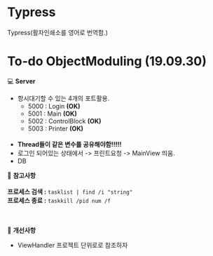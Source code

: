 # Typress
Typress(활자인쇄소를 영어로 번역함.)

# To-do ObjectModuling (19.09.30)

:computer: **Server**<br>

- 항시대기할 수 있는 4개의 포트활용.
  - 5000 : Login **(OK)**
  - 5001 : Main **(OK)**
  - 5002 : ControlBlock **(OK)**
  - 5003 : Printer **(OK)**
  <br><br>
- **Thread들이 같은 변수를 공유해야함!!!!!**<br>
- 로그인 되어있는 상태에서 -> 프린트요청 -> MainView 띄움.
- DB 

  
:book: **참고사항**<br><br>
**프로세스 검색 :** `` tasklist | find /i "string" ``<br>
**프로세스 종료 :** `` taskkill /pid num /f ``<br><br><br>

:book: **개선사항**
- ViewHandler 프로젝트 단위로로 참조하자
